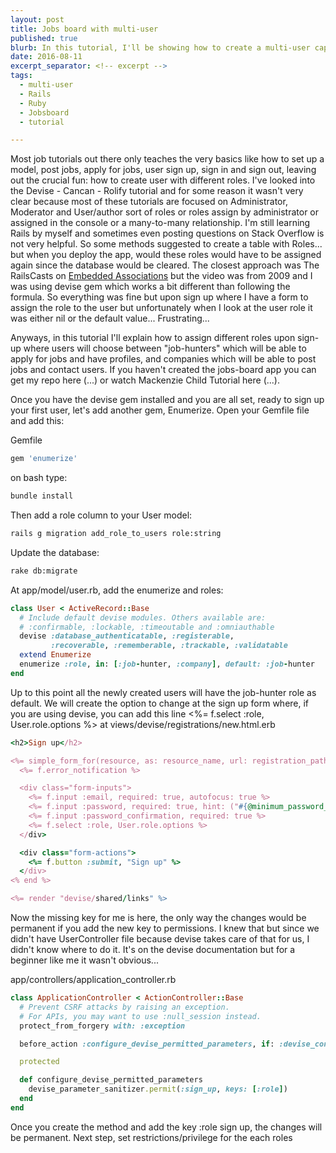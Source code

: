 ```yaml
---
layout: post
title: Jobs board with multi-user
published: true
blurb: In this tutorial, I'll be showing how to create a multi-user capability where users upon sign-in will choose if they are signing in as a job-hunter or a company.
date: 2016-08-11
excerpt_separator: <!-- excerpt -->
tags:
  - multi-user
  - Rails
  - Ruby
  - Jobsboard
  - tutorial

---
```


Most job tutorials out there only teaches the very basics like how to set up a model, post jobs, apply for jobs, user sign up, sign in and sign out, leaving out the crucial fun: how to create user with different roles. I've looked into the Devise - Cancan - Rolify tutorial and for some reason it wasn't very clear because most of these tutorials are focused on Administrator, Moderator and User/author sort of roles or roles assign by administrator or assigned in the console or a many-to-many relationship. I'm still learning Rails by myself and sometimes even posting questions on Stack Overflow is not very helpful. So some methods suggested to create a table with Roles... but when you deploy the app, would these roles would have to be assigned again since the database would be cleared. The closest approach was The RailsCasts on [Embedded Associations](http://railscasts.com/episodes/189-embedded-association) but the video was from 2009 and I was using devise gem which works a bit different than following the formula. So everything was fine but upon sign up where I have a form to assign the role to the user but unfortunately when I look at the user role it was either nil or the default value... Frustrating...

Anyways, in this tutorial I'll explain how to assign different roles upon sign-up where users will choose between "job-hunters" which will be able to apply for jobs and have profiles, and companies which will be able to post jobs and contact users. If you haven't created the jobs-board app you can get my repo here (...) or watch Mackenzie Child Tutorial here (...).

Once you have the devise gem installed and you are all set, ready to sign up your first user, let's add another gem, Enumerize. Open your Gemfile file and add this:

Gemfile
```ruby
gem 'enumerize'
```
on bash type:
```bash
bundle install
```
Then add a role column to your User model:
```bash
rails g migration add_role_to_users role:string
```
Update the database:
```bash
rake db:migrate
```
At app/model/user.rb, add the enumerize and roles:
```ruby
class User < ActiveRecord::Base
  # Include default devise modules. Others available are:
  # :confirmable, :lockable, :timeoutable and :omniauthable
  devise :database_authenticatable, :registerable,
         :recoverable, :rememberable, :trackable, :validatable
  extend Enumerize
  enumerize :role, in: [:job-hunter, :company], default: :job-hunter
end
```
Up to this point all the newly created users will have the job-hunter role as default. We will create the option to change at the sign up form where, if you are using devise, you can add this line <%= f.select :role, User.role.options %> at
views/devise/registrations/new.html.erb
```ruby
<h2>Sign up</h2>

<%= simple_form_for(resource, as: resource_name, url: registration_path(resource_name)) do |f| %>
  <%= f.error_notification %>

  <div class="form-inputs">
    <%= f.input :email, required: true, autofocus: true %>
    <%= f.input :password, required: true, hint: ("#{@minimum_password_length} characters minimum" if @minimum_password_length) %>
    <%= f.input :password_confirmation, required: true %>
    <%= f.select :role, User.role.options %>
  </div>

  <div class="form-actions">
    <%= f.button :submit, "Sign up" %>
  </div>
<% end %>

<%= render "devise/shared/links" %>
```
Now the missing key for me is here, the only way the changes would be permanent if you add the new key to permissions. I knew that but since we didn't have UserController file because devise takes care of that for us, I didn't know where to do it. It's on the devise documentation but for a beginner like me it wasn't obvious...

app/controllers/application_controller.rb
```ruby
class ApplicationController < ActionController::Base
  # Prevent CSRF attacks by raising an exception.
  # For APIs, you may want to use :null_session instead.
  protect_from_forgery with: :exception

  before_action :configure_devise_permitted_parameters, if: :devise_controller?

  protected

  def configure_devise_permitted_parameters
    devise_parameter_sanitizer.permit(:sign_up, keys: [:role])
  end
end
```
Once you create the method and add the key :role sign up, the changes will be permanent. Next step, set restrictions/privilege for the each roles
